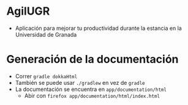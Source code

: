 # AgilUGR

- Aplicación para mejorar tu productividad durante la estancia en la Universidad de Granada

# Generación de la documentación

- Correr `gradle dokkaHtml`
- También se puede usar `./gradlew` en vez de `gradle`
- La documentación se encuentra en `app/documentation/html`
    - Abir con `firefox app/documentation/html/index.html`

